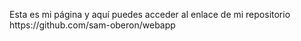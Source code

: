 <p> Esta es mi página y aquí puedes acceder al enlace de mi repositorio https://github.com/sam-oberon/webapp</p>